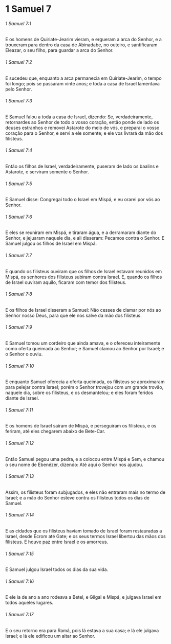 # 1 Samuel 7

###### 1 Samuel 7:1

E os homens de Quiriate-Jearim vieram, e ergueram a arca do Senhor, e a trouxeram para dentro da casa de Abinadabe, no outeiro, e santificaram Eleazar, o seu filho, para guardar a arca do Senhor.

###### 1 Samuel 7:2

E sucedeu que, enquanto a arca permanecia em Quiriate-Jearim, o tempo foi longo; pois se passaram vinte anos; e toda a casa de Israel lamentava pelo Senhor.

###### 1 Samuel 7:3

E Samuel falou a toda a casa de Israel, dizendo: Se, verdadeiramente, retornardes ao Senhor de todo o vosso coração, então ponde de lado os deuses estranhos e removei Astarote do meio de vós, e preparai o vosso coração para o Senhor, e servi a ele somente; e ele vos livrará da mão dos filisteus.

###### 1 Samuel 7:4

Então os filhos de Israel, verdadeiramente, puseram de lado os baalins e Astarote, e serviram somente o Senhor.

###### 1 Samuel 7:5

E Samuel disse: Congregai todo o Israel em Mispá, e eu orarei por vós ao Senhor.

###### 1 Samuel 7:6

E eles se reuniram em Mispá, e tiraram água, e a derramaram diante do Senhor, e jejuaram naquele dia, e ali disseram: Pecamos contra o Senhor. E Samuel julgou os filhos de Israel em Mispá.

###### 1 Samuel 7:7

E quando os filisteus ouviram que os filhos de Israel estavam reunidos em Mispá, os senhores dos filisteus subiram contra Israel. E, quando os filhos de Israel ouviram aquilo, ficaram com temor dos filisteus.

###### 1 Samuel 7:8

E os filhos de Israel disseram a Samuel: Não cesses de clamar por nós ao Senhor nosso Deus, para que ele nos salve da mão dos filisteus.

###### 1 Samuel 7:9

E Samuel tomou um cordeiro que ainda amava, e o ofereceu inteiramente como oferta queimada ao Senhor; e Samuel clamou ao Senhor por Israel; e o Senhor o ouviu.

###### 1 Samuel 7:10

E enquanto Samuel oferecia a oferta queimada, os filisteus se aproximaram para pelejar contra Israel; porém o Senhor trovejou com um grande trovão, naquele dia, sobre os filisteus, e os desmantelou; e eles foram feridos diante de Israel.

###### 1 Samuel 7:11

E os homens de Israel saíram de Mispá, e perseguiram os filisteus, e os feriram, até eles chegarem abaixo de Bete-Car.

###### 1 Samuel 7:12

Então Samuel pegou uma pedra, e a colocou entre Mispá e Sem, e chamou o seu nome de Ebenézer, dizendo: Até aqui o Senhor nos ajudou.

###### 1 Samuel 7:13

Assim, os filisteus foram subjugados, e eles não entraram mais no termo de Israel; e a mão do Senhor esteve contra os filisteus todos os dias de Samuel.

###### 1 Samuel 7:14

E as cidades que os filisteus haviam tomado de Israel foram restauradas a Israel, desde Ecrom até Gate; e os seus termos Israel libertou das mãos dos filisteus. E houve paz entre Israel e os amorreus.

###### 1 Samuel 7:15

E Samuel julgou Israel todos os dias da sua vida.

###### 1 Samuel 7:16

E ele ia de ano a ano rodeava a Betel, e Gilgal e Mispá, e julgava Israel em todos aqueles lugares.

###### 1 Samuel 7:17

E o seu retorno era para Ramá, pois lá estava a sua casa; e lá ele julgava Israel; e lá ele edificou um altar ao Senhor.

